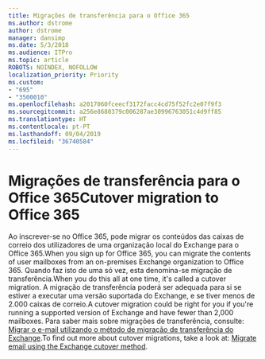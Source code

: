 ```yaml
---
title: Migrações de transferência para o Office 365
ms.author: dstrome
author: dstrome
manager: dansimp
ms.date: 5/3/2018
ms.audience: ITPro
ms.topic: article
ROBOTS: NOINDEX, NOFOLLOW
localization_priority: Priority
ms.custom:
- "695"
- "3500010"
ms.openlocfilehash: a2017060fceecf3172facc4cd75f52fc2e07f9f3
ms.sourcegitcommit: a256e8680379c006287ae30996763051c4d9ff85
ms.translationtype: HT
ms.contentlocale: pt-PT
ms.lasthandoff: 09/04/2019
ms.locfileid: "36740584"
---
```

# <a name="cutover-migrations-to-office-365"></a><span data-ttu-id="d0bca-102">Migrações de transferência para o Office 365</span><span class="sxs-lookup"><span data-stu-id="d0bca-102">Cutover migration to Office 365</span></span>

<span data-ttu-id="d0bca-103">Ao inscrever-se no Office 365, pode migrar os conteúdos das caixas de correio dos utilizadores de uma organização local do Exchange para o Office 365.</span><span class="sxs-lookup"><span data-stu-id="d0bca-103">When you sign up for Office 365, you can migrate the contents of user mailboxes from an on-premises Exchange organization to Office 365.</span></span> <span data-ttu-id="d0bca-104">Quando faz isto de uma só vez, esta denomina-se migração de transferência.</span><span class="sxs-lookup"><span data-stu-id="d0bca-104">When you do this all at one time, it's called a cutover migration.</span></span> <span data-ttu-id="d0bca-105">A migração de transferência poderá ser adequada para si se estiver a executar uma versão suportada do Exchange, e se tiver menos de 2.000 caixas de correio.</span><span class="sxs-lookup"><span data-stu-id="d0bca-105">A cutover migration could be right for you if you're running a supported version of Exchange and have fewer than 2,000 mailboxes.</span></span> <span data-ttu-id="d0bca-106">Para saber mais sobre migrações de transferência, consulte: [Migrar o e-mail utilizando o método de migração de transferência do Exchange](https://docs.microsoft.com/Exchange/mailbox-migration/cutover-migration-to-office-365).</span><span class="sxs-lookup"><span data-stu-id="d0bca-106">To find out more about cutover migrations, take a look at: [Migrate email using the Exchange cutover method](https://docs.microsoft.com/Exchange/mailbox-migration/cutover-migration-to-office-365).</span></span>
  